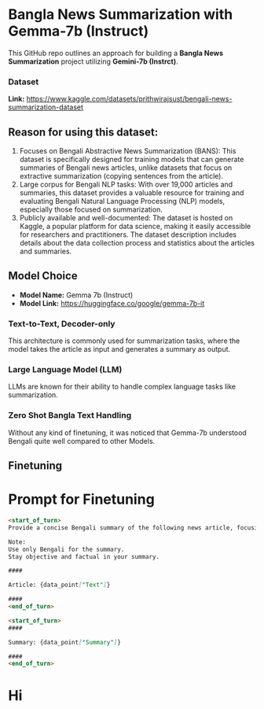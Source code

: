 # Bangla News Summarization with Gemma-7b (Instruct)

This GitHub repo outlines an approach for building a **Bangla News Summarization** project utilizing **Gemini-7b (Instrct)**.

### Dataset

**Link:** https://www.kaggle.com/datasets/prithwirajsust/bengali-news-summarization-dataset

## Reason for using this dataset:
1. Focuses on Bengali Abstractive News Summarization (BANS): This dataset is specifically designed for training models that can generate summaries of Bengali news articles, unlike datasets that focus on extractive summarization (copying sentences from the article).
2. Large corpus for Bengali NLP tasks: With over 19,000 articles and summaries, this dataset provides a valuable resource for training and evaluating Bengali Natural Language Processing (NLP) models, especially those focused on summarization.
3. Publicly available and well-documented: The dataset is hosted on Kaggle, a popular platform for data science, making it easily accessible for researchers and practitioners. The dataset description includes details about the data collection process and statistics about the articles and summaries.

## Model Choice
* **Model Name:** Gemma 7b (Instruct)
* **Model Link:** https://huggingface.co/google/gemma-7b-it

### Text-to-Text, Decoder-only
This architecture is commonly used for summarization tasks, where the model takes the article as input and generates a summary as output.
### Large Language Model (LLM)
LLMs are known for their ability to handle complex language tasks like summarization.
### Zero Shot Bangla Text Handling
Without any kind of finetuning, it was noticed that Gemma-7b understood Bengali quite well compared to other Models.

## Finetuning
# Prompt for Finetuning
```markdown
<start_of_turn>
Provide a concise Bengali summary of the following news article, focusing on the most important information. 

Note:
Use only Bengali for the summary.
Stay objective and factual in your summary.

####

Article: {data_point["Text"]}

####
<end_of_turn>

<start_of_turn>
####

Summary: {data_point["Summary"]} 

####
<end_of_turn>
```

# Hi
